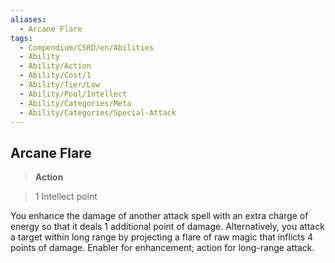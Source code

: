 ```yaml
---
aliases:
  - Arcane Flare
tags:
  - Compendium/CSRD/en/Abilities
  - Ability
  - Ability/Action
  - Ability/Cost/1
  - Ability/Tier/Low
  - Ability/Pool/Intellect
  - Ability/Categories/Meta
  - Ability/Categories/Special-Attack
---
```

    
      
## Arcane Flare      
>**Action**      
>1 Intellect point    
      
You enhance the damage of another attack spell with an extra charge of energy so that it deals 1 additional point of damage. Alternatively, you attack a target within long range by projecting a flare of raw magic that inflicts 4 points of damage. Enabler for enhancement; action for long-range attack.